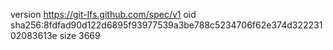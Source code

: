 version https://git-lfs.github.com/spec/v1
oid sha256:8fdfad90d122d6895f93977539a3be788c5234706f62e374d32223102083613e
size 3669
